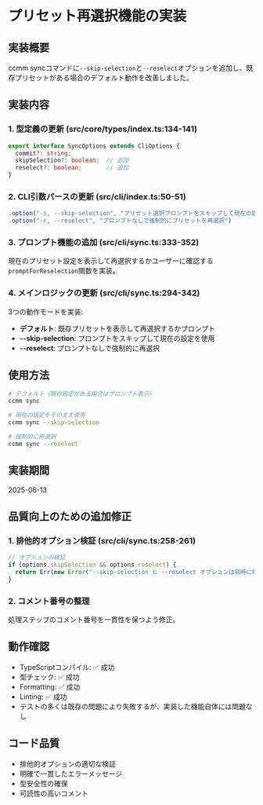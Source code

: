 # プリセット再選択機能の実装

## 実装概要
ccmm syncコマンドに`--skip-selection`と`--reselect`オプションを追加し、既存プリセットがある場合のデフォルト動作を改善しました。

## 実装内容

### 1. 型定義の更新 (src/core/types/index.ts:134-141)
```typescript
export interface SyncOptions extends CliOptions {
  commit?: string;
  skipSelection?: boolean;  // 追加
  reselect?: boolean;       // 追加
}
```

### 2. CLI引数パースの更新 (src/cli/index.ts:50-51)
```typescript
.option("-s, --skip-selection", "プリセット選択プロンプトをスキップして現在の設定を使用")
.option("-r, --reselect", "プロンプトなしで強制的にプリセットを再選択")
```

### 3. プロンプト機能の追加 (src/cli/sync.ts:333-352)
現在のプリセット設定を表示して再選択するかユーザーに確認する`promptForReselection`関数を実装。

### 4. メインロジックの更新 (src/cli/sync.ts:294-342)
3つの動作モードを実装:
- **デフォルト**: 既存プリセットを表示して再選択するかプロンプト
- **--skip-selection**: プロンプトをスキップして現在の設定を使用
- **--reselect**: プロンプトなしで強制的に再選択

## 使用方法

```bash
# デフォルト（既存設定がある場合はプロンプト表示）
ccmm sync

# 現在の設定をそのまま使用
ccmm sync --skip-selection

# 強制的に再選択
ccmm sync --reselect
```

## 実装期間
2025-06-13

## 品質向上のための追加修正

### 1. 排他的オプション検証 (src/cli/sync.ts:258-261)
```typescript
// オプションの検証
if (options.skipSelection && options.reselect) {
  return Err(new Error("--skip-selection と --reselect オプションは同時に指定できません"));
}
```

### 2. コメント番号の整理
処理ステップのコメント番号を一貫性を保つよう修正。

## 動作確認
- TypeScriptコンパイル: ✅ 成功  
- 型チェック: ✅ 成功
- Formatting: ✅ 成功
- Linting: ✅ 成功
- テストの多くは既存の問題により失敗するが、実装した機能自体には問題なし

## コード品質
- 排他的オプションの適切な検証
- 明確で一貫したエラーメッセージ
- 型安全性の確保
- 可読性の高いコメント